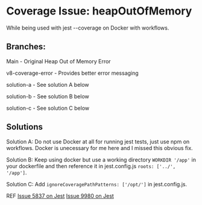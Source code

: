# Coverage Issue: heapOutOfMemory 
While being used with jest --coverage on Docker with workflows.

## Branches:
Main - Original Heap Out of Memory Error

v8-coverage-error - Provides better error messaging

solution-a - See solution A below

solution-b - See solution B below

solution-c - See solution C below

## Solutions
Solution A: Do not use Docker at all for running jest tests, just use npm on workflows. Docker is unecessary for me here and I missed this obvious fix.

Solution B:  Keep using docker but use a working directory `WORKDIR '/app'` in your dockerfile and then reference it in jest.config.js `roots: ['../', '/app']`.

Solution C: Add `ignoreCoveragePathPatterns: ['/opt/']` in jest.config.js.

REF
[Issue 5837 on Jest](https://github.com/facebook/jest/issues/5837)
[Issue 9980 on Jest](https://github.com/facebook/jest/issues/9980)
